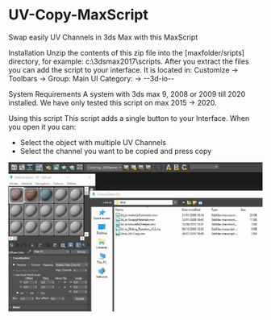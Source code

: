 # UV-Copy-MaxScript
Swap easily UV Channels in 3ds Max with this MaxScript


Installation
Unzip the contents of this zip file into the [maxfolder/sripts] directory, for example: c:\3dsmax2017\scripts\.
After you extract the files you can add the script to your interface. It is located in:
Customize ->
	Toolbars  ->
		Group: Main UI
		       Category: -> 	--3d-io--

System Requirements
A system with 3ds max 9, 2008 or 2009 till 2020 installed.
We have only tested this script on max 2015 -> 2020.


Using this script
This script adds a single button to your Interface. When you open it you can:

+ Select the object with multiple UV Channels
+ Select the channel you want to be copied and press copy

![Explanation Video](UV-Copy_tut.gif)
